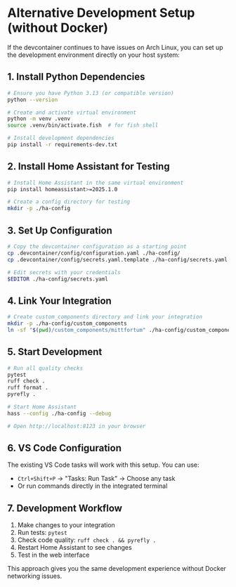 # Alternative Development Setup (without Docker)

If the devcontainer continues to have issues on Arch Linux, you can set up the development environment directly on your host system:

## 1. Install Python Dependencies

```bash
# Ensure you have Python 3.13 (or compatible version)
python --version

# Create and activate virtual environment
python -m venv .venv
source .venv/bin/activate.fish  # for fish shell

# Install development dependencies
pip install -r requirements-dev.txt
```

## 2. Install Home Assistant for Testing

```bash
# Install Home Assistant in the same virtual environment
pip install homeassistant>=2025.1.0

# Create a config directory for testing
mkdir -p ./ha-config
```

## 3. Set Up Configuration

```bash
# Copy the devcontainer configuration as a starting point
cp .devcontainer/config/configuration.yaml ./ha-config/
cp .devcontainer/config/secrets.yaml.template ./ha-config/secrets.yaml

# Edit secrets with your credentials
$EDITOR ./ha-config/secrets.yaml
```

## 4. Link Your Integration

```bash
# Create custom_components directory and link your integration
mkdir -p ./ha-config/custom_components
ln -sf "$(pwd)/custom_components/mittfortum" ./ha-config/custom_components/mittfortum
```

## 5. Start Development

```bash
# Run all quality checks
pytest
ruff check .
ruff format .
pyrefly .

# Start Home Assistant
hass --config ./ha-config --debug

# Open http://localhost:8123 in your browser
```

## 6. VS Code Configuration

The existing VS Code tasks will work with this setup. You can use:
- `Ctrl+Shift+P` → "Tasks: Run Task" → Choose any task
- Or run commands directly in the integrated terminal

## 7. Development Workflow

1. Make changes to your integration
2. Run tests: `pytest`
3. Check code quality: `ruff check . && pyrefly .`
4. Restart Home Assistant to see changes
5. Test in the web interface

This approach gives you the same development experience without Docker networking issues.
